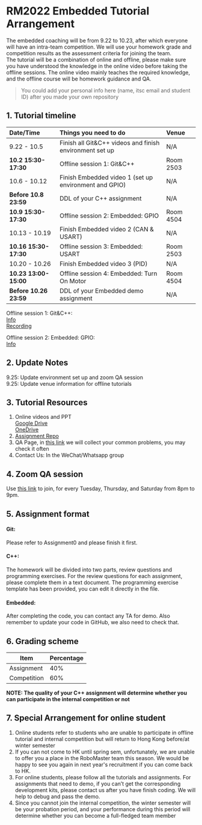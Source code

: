 # RM2022 Embedded Tutorial Arrangement
The embedded coaching will be from 9.22 to 10.23, after which everyone will have an intra-team competition. We will use your homework grade and competition results as the assessment criteria for joining the team.   
The tutorial will be a combination of online and offline, please make sure you have understood the knowledge in the online video before taking the offline sessions. The online video mainly teaches the required knowledge, and the offline course will be homework guidance and QA.

> You could add your personal info here (name, itsc email and student ID) after you made your own repository

## 1. Tutorial timeline
|  Date/Time            | Things you need to do                                   | Venue       |
|  :------------------- |  :----------------------------------------------------  | :---------- |
|9.22 - 10.5            | Finish all Git&C++ videos and finish environment set up | N/A         |
|**10.2 15:30-17:30**   | Offline session 1: Git&C++                              | Room 2503   |
|10.6 - 10.12           | Finish Embedded video 1 (set up environment and GPIO)   | N/A         |
|**Before 10.8 23:59**  | DDL of your C++ assignment                              | N/A         |
|**10.9 15:30-17:30**   | Offline session 2: Embedded: GPIO                       | Room 4504   |
|10.13 - 10.19          | Finish Embedded video 2 (CAN & USART)                   | N/A         |
|**10.16 15:30-17:30**  | Offline session 3: Embedded: USART                      | Room 2503 |
|10.20 - 10.26          | Finish Embedded video 3 (PID)                           | N/A         |
|**10.23 13:00-15:00**  | Offline session 4: Embedded: Turn On Motor              | Room 4504   |
|**Before 10.26 23:59** | DDL of your Embedded demo assignment                    | N/A        |

Offline session 1: Git&C++:  
[Info](https://github.com/hkustenterprize/RM2022-Embedded-Tutorial-Assignments/blob/master/OfflineTuto1.md)  
[Recording](https://drive.google.com/file/d/18y9zGUAWk_Wck5rbOElfGbER6TuEUCTr/view?usp=sharing)  

Offline session 2: Embedded: GPIO:   
[Info](https://github.com/hkustenterprize/RM2022-Embedded-Tutorial-Assignments/blob/master/OfflineTuto2.md)


## 2. Update Notes
9.25: Update environment set up and zoom QA session  
9.25: Update venue information for offline tutorials

## 3. Tutorial Resources
1. Online videos and PPT  
    [Google Drive](https://drive.google.com/drive/folders/1lGf8AZShQ3wCznJ_vuuH737vT_mro6HN?usp=sharing)    
    [OneDrive](https://hkustconnect-my.sharepoint.com/:f:/g/personal/ychengbt_connect_ust_hk/EhzVJ9SPxy1JgIA3J0LtiLABZoklW33EWMaTbPl4m6Jv4w?e=p1fw4j)  
2. [Assignment Repo](https://github.com/hkustenterprize/RM2022-Embedded-Tutorial-Assignments)
3. QA Page, in [this link](https://docs.google.com/document/d/1FTec5ciY7HCyUEiDUB_Cz2C6FzZvv20FzVZddaGbaN4/edit?usp=drivesdk) we will collect your common problems, you may check it often
4. Contact Us: In the WeChat/Whatsapp group

## 4. Zoom QA session
Use [this link](https://hkust.zoom.com.cn/j/5741479064) to join, for every Tuesday, Thursday, and Saturday from 8pm to 9pm.

## 5. Assignment format
#### **Git**:  
Please refer to Assignment0 and please finish it first.     

#### **C++**:  
The homework will be divided into two parts, review questions and programming exercises. For the review questions for each assignment, please complete them in a text document. The programming exercise template has been provided, you can edit it directly in the file.     

#### **Embedded**:  
After completing the code, you can contact any TA for demo. Also remember to update your code in GitHub, we also need to check that.  

## 6. Grading scheme  
|    Item     |  Percentage  |
|  ----  | ----  |
|  Assignment   | 40%  |
|  Competition  | 60%  |

**NOTE: The quality of your C++ assignment will determine whether you can participate in the internal competition or not**

## 7. Special Arrangement for online student
1. Online students refer to students who are unable to participate in offline tutorial and internal competition but will return to Hong Kong before/at winter semester
2. If you can not come to HK until spring sem, unfortunately, we are unable to offer you a place in the RoboMaster team this season. We would be happy to see you again in next year's recruitment if you can come back to HK.
3. For online students, please follow all the tutorials and assignments. For assignments that need to demo, if you can’t get the corresponding development kits, please contact us after you have finish coding. We will help to debug and pass the demo.
4. Since you cannot join the internal competition, the winter semester will be your probation period, and your performance during this period will determine whether you can become a full-fledged team member
